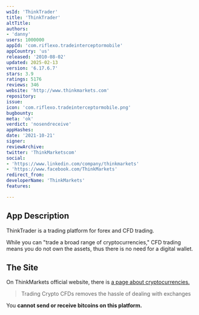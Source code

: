 ```yaml
---
wsId: 'ThinkTrader'
title: 'ThinkTrader'
altTitle: 
authors:
- 'danny'
users: 1000000
appId: 'com.riflexo.tradeinterceptormobile'
appCountry: 'us'
released: '2010-08-02'
updated: 2025-02-13
version: '6.17.6.7'
stars: 3.9
ratings: 5176
reviews: 346
website: 'http://www.thinkmarkets.com'
repository: 
issue: 
icon: 'com.riflexo.tradeinterceptormobile.png'
bugbounty: 
meta: 'ok'
verdict: 'nosendreceive'
appHashes: 
date: '2021-10-21'
signer: 
reviewArchive: 
twitter: 'ThinkMarketscom'
social:
- 'https://www.linkedin.com/company/thinkmarkets'
- 'https://www.facebook.com/ThinkMarkets'
redirect_from: 
developerName: 'ThinkMarkets'
features: 

---
```


## App Description

ThinkTrader is a trading platform for forex and CFD trading.

While you can "trade a broad range of cryptocurrencies," CFD trading means you do not own the assets, thus there is no need for a digital wallet.

## The Site

On ThinkMarkets official website, there is [a page about cryptocurrencies.](https://www.thinkmarkets.com/en/cryptocurrency-trading/)

> Trading Crypto CFDs removes the hassle of dealing with exchanges

You **cannot send or receive bitcoins on this platform.**
